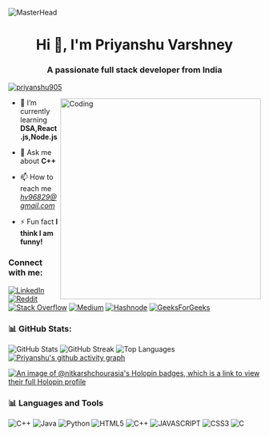 ![MasterHead](https://firebasestorage.googleapis.com/v0/b/flexi-coding.appspot.com/o/dempgi7-520f8d5f-63d4-4453-8822-dbc149ae27f8.gif?alt=media&token=91c0c7b2-93c3-4029-b011-1a8703c5730d)

<h1 align="center">Hi 👋, I'm Priyanshu Varshney</h1>
<h3 align="center">A passionate full stack developer from India</h3>





<p align="left"> <a href="https://twitter.com/priyanshu905" target="blank"><img src="https://img.shields.io/twitter/follow/priyanshu905?logo=twitter&style=for-the-badge" alt="priyanshu905" /></a> </p>

<img align="right" alt="Coding" width="400" src="https://media.tenor.com/rePDfDWO3XoAAAAd/hacking.gif">

- 🌱 I’m currently learning **DSA,React.js,Node.js**

- 💬 Ask me about **C++**

- 📫 How to reach me *hv96829@gmail.com*

- ⚡ Fun fact **I think I am funny!**

<h3 align="left">Connect with me:</h3>
<p align="left">

[![LinkedIn](https://img.shields.io/badge/LinkedIn-%230077B5.svg?logo=linkedin&logoColor=white)](https://www.linkedin.com/in/priyanshu-varshney-bba715270/)
[![Reddit](https://img.shields.io/badge/Reddit-%23FF4500.svg?logo=Reddit&logoColor=white)](https://www.reddit.com/user/itspriyanshu905)
[![Stack Overflow](https://img.shields.io/badge/-Stackoverflow-FE7A16?logo=stack-overflow&logoColor=white)]([https://stackoverflow.com/users/16444659/priyanshu-varshney])
[![Medium](https://img.shields.io/badge/Medium-12100E?logo=medium&logoColor=white)](https://medium.com/@hv96829)
[![Hashnode](https://img.shields.io/badge/Hashnode-2962FF?&logo=hashnode&logoColor=white)](https://hashnode.com/@harshhere905)
[![GeeksForGeeks](https://img.shields.io/badge/GeeksforGeeks-298D46?&logo=geeksforgeeks&logoColor=white)](https://auth.geeksforgeeks.org/user/harshhere905/?utm_source=geeksforgeeks&utm_medium=my_profile&utm_campaign=auth_user)

<!-- Add your GitHub stats and top languages -->
<h3 align="left">📊 GitHub Stats:</h3>

![GitHub Stats](https://github-readme-stats.vercel.app/api?username=harshhere905&theme=highcontrast&hide_border=false&include_all_commits=true&count_private=false)
![GitHub Streak](https://github-readme-streak-stats.herokuapp.com/?user=harshhere905&theme=highcontrast&hide_border=false)
![Top Languages](https://github-readme-stats.vercel.app/api/top-langs/?username=harshhere905&theme=highcontrast&hide_border=false&include_all_commits=true&count_private=false&layout=compact)
[![Priyanshu's github activity graph](https://github-readme-activity-graph.vercel.app/graph?username=harshhere905&theme=chartreuse-dark)](https://github.com/harshhere905/github-readme-activity-graph)
<!-- Holopin Stickers -->
[![An image of @nitkarshchourasia's Holopin badges, which is a link to view their full Holopin profile](https://holopin.me/harshhere905)](https://holopin.io/@harshhere905)


<h3 align="left">📊 Languages and Tools</h3>

![C++](https://img.shields.io/badge/c++-%2300599C.svg?style=for-the-badge&logo=c%2B%2B&logoColor=white)
![Java](https://img.shields.io/badge/java-%23ED8B00.svg?style=for-the-badge&logo=java&logoColor=white)
![Python](https://img.shields.io/badge/python-3670A0?style=for-the-badge&logo=python&logoColor=ffdd54)
![HTML5](https://img.shields.io/badge/HTML5-E34F26?style=for-the-badge&logo=html5&logoColor=white)
![C++](https://img.shields.io/badge/C%2B%2B-00599C?style=for-the-badge&logo=c%2B%2B&logoColor=white)
![JAVASCRIPT](https://img.shields.io/badge/JavaScript-F7DF1E?style=for-the-badge&logo=javascript&logoColor=black)
![CSS3](https://img.shields.io/badge/CSS3-1572B6?style=for-the-badge&logo=css3&logoColor=white)
![C](https://img.shields.io/badge/C-00599C?style=for-the-badge&logo=c&logoColor=white)
